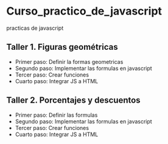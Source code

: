 # Curso_practico_de_javascript
practicas de javascript 

## Taller 1. Figuras geométricas

- Primer paso: Definir la formas geometricas
- Segundo paso: Implementar las formulas en javascript
- Tercer paso: Crear funciones
- Cuarto paso: Integrar JS a HTML

## Taller 2. Porcentajes y descuentos

- Primer paso: Definir las formulas
- Segundo paso: Implementar las formulas en javascript
- Tercer paso: Crear funciones
- Cuarto paso: Integrar JS a HTML

